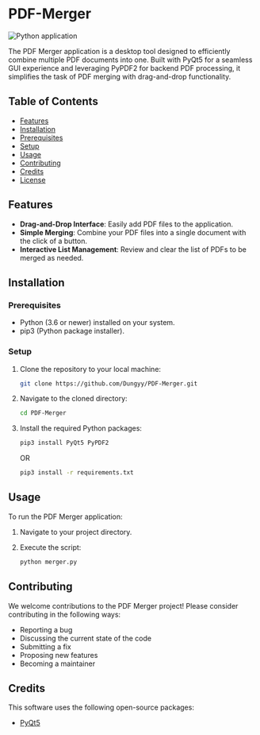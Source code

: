 # PDF-Merger

![Python application](https://img.shields.io/badge/python-application-blue.svg)

The PDF Merger application is a desktop tool designed to efficiently combine multiple PDF documents into one. Built with PyQt5 for a seamless GUI experience and leveraging PyPDF2 for backend PDF processing, it simplifies the task of PDF merging with drag-and-drop functionality.

## Table of Contents

- [Features](#features)
- [Installation](#installation)
- [Prerequisites](#prerequisites)
- [Setup](#setup)
- [Usage](#usage)
- [Contributing](#contributing)
- [Credits](#credits)
- [License](#license)

## Features

- **Drag-and-Drop Interface**: Easily add PDF files to the application.
- **Simple Merging**: Combine your PDF files into a single document with the click of a button.
- **Interactive List Management**: Review and clear the list of PDFs to be merged as needed.

## Installation

### Prerequisites

- Python (3.6 or newer) installed on your system.
- pip3 (Python package installer).

### Setup

1. Clone the repository to your local machine:

    ```bash
    git clone https://github.com/Dungyy/PDF-Merger.git
    ```

2. Navigate to the cloned directory:

    ```bash
    cd PDF-Merger
    ```

3. Install the required Python packages:

    ```bash
    pip3 install PyQt5 PyPDF2
    ```

    OR 

     ```bash
    pip3 install -r requirements.txt  
    ```

## Usage

To run the PDF Merger application:

1. Navigate to your project directory.
2. Execute the script:

    ```bash
    python merger.py
    ```

## Contributing

We welcome contributions to the PDF Merger project! Please consider contributing in the following ways:

- Reporting a bug
- Discussing the current state of the code
- Submitting a fix
- Proposing new features
- Becoming a maintainer

## Credits

This software uses the following open-source packages:

- [PyQt5](https://riverbankcomputing.com/software/pyqt/intro)

